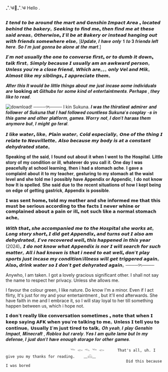 ₊˚.༄🌊₊˚.༄ Hello .



 𝙄 𝙩𝙚𝙣𝙙 𝙩𝙤 𝙗𝙚 𝙖𝙧𝙤𝙪𝙣𝙙 𝙩𝙝𝙚 𝙢𝙖𝙧𝙩 𝙖𝙣𝙙 𝙂𝙚𝙣𝙨𝙝𝙞𝙣 𝙄𝙢𝙥𝙖𝙘𝙩 𝘼𝙧𝙚𝙖 ❟ 𝙡𝙤𝙘𝙖𝙩𝙚𝙙 𝙗𝙚𝙝𝙞𝙣𝙙 𝙩𝙝𝙚 𝙗𝙖𝙠𝙚𝙧𝙮｡ 𝙎𝙚𝙚𝙠𝙞𝙣𝙜 𝙩𝙤 𝙛𝙞𝙣𝙙 𝙢𝙚❟ 𝙩𝙝𝙚𝙣 𝙛𝙞𝙣𝙙 𝙢𝙚 𝙖𝙩 𝙩𝙝𝙚𝙨𝙚 𝙨𝙖𝙞𝙙 𝙖𝙧𝙚𝙖𝙨｡ 𝙊𝙩𝙝𝙚𝙧𝙬𝙞𝙨𝙚❟ 𝙄'𝙡𝙡 𝙗𝙚 𝙖𝙩 𝘽𝙖𝙠𝙚𝙧𝙮 𝙤𝙧 𝙞𝙣𝙨𝙩𝙚𝙖𝙙 𝙝𝙖𝙣𝙜𝙞𝙣𝙜 𝙤𝙪𝙩 𝙬𝙞𝙩𝙝 𝙛𝙧𝙞𝙚𝙣𝙙𝙨 𝙨𝙤𝙢𝙚𝙬𝙝𝙚𝙧𝙚 𝙚𝙡𝙨𝙚｡ [𝑼𝒑𝒅𝒂𝒕𝒆, 𝑰 𝒉𝒂𝒗𝒆 𝒐𝒏𝒍𝒚 𝟏 𝒕𝒐 𝟑 𝒇𝒓𝒊𝒆𝒏𝒅𝒔 𝒍𝒆𝒇𝒕 𝒉𝒆𝒓𝒆. 𝑺𝒐 𝑰'𝒎 𝒋𝒖𝒔𝒕 𝒈𝒐𝒏𝒏𝒂 𝒃𝒆 𝒂𝒍𝒐𝒏𝒆 𝒂𝒕 𝒕𝒉𝒆 𝒎𝒂𝒓𝒕.]
 
 𝙄'𝙢 𝙣𝙤𝙩 𝙪𝙨𝙪𝙖𝙡𝙡𝙮 𝙩𝙝𝙚 𝙤𝙣𝙚 𝙩𝙤 𝙘𝙤𝙣𝙫𝙚𝙧𝙨𝙚 𝙛𝙞𝙧𝙨𝙩❟ 𝙤𝙧 𝙩𝙤 𝙙𝙪𝙢𝙗 𝙞𝙩 𝙙𝙤𝙬𝙣❟ 𝙩𝙖𝙡𝙠 𝙛𝙞𝙧𝙨𝙩｡ 𝙎𝙞𝙢𝙥𝙡𝙮 𝙗𝙚𝙘𝙖𝙪𝙨𝙚 𝙄 𝙪𝙨𝙪𝙖𝙡𝙡𝙮 𝙖𝙢 𝙖𝙣 𝙖𝙬𝙠𝙬𝙖𝙧𝙙 𝙥𝙚𝙧𝙨𝙤𝙣｡ 𝙐𝙣𝙡𝙚𝙨𝙨 𝙮𝙤𝙪'𝙧𝙚 𝙖 𝙘𝙡𝙤𝙨𝙚 𝙛𝙧𝙞𝙚𝙣𝙙｡ 𝙒𝙝𝙞𝙘𝙝 𝙖𝙧𝙚｡｡｡ 𝙤𝙣𝙡𝙮 𝙑𝙚𝙡 𝙖𝙣𝙙 𝙈𝙞𝙠｡ 𝘼𝙡𝙢𝙤𝙨𝙩 𝙡𝙞𝙠𝙚 𝙢𝙮 𝙨𝙞𝙗𝙡𝙞𝙣𝙜𝙨❟ 𝙄 𝙖𝙥𝙥𝙧𝙚𝙘𝙞𝙖𝙩𝙚 𝙩𝙝𝙚𝙢｡ 
 
 𝑨𝒇𝒕𝒆𝒓 𝒕𝒉𝒊𝒔 𝑰𝒕 𝒘𝒐𝒖𝒍𝒅 𝒃𝒆 𝒍𝒊𝒕𝒕𝒍𝒆 𝒕𝒉𝒊𝒏𝒈𝒔 𝒂𝒃𝒐𝒖𝒕 𝒎𝒆 𝒋𝒖𝒔𝒕 𝒊𝒏𝒄𝒂𝒔𝒆 𝒔𝒐𝒎𝒆 𝒊𝒏𝒅𝒊𝒗𝒊𝒅𝒖𝒂𝒍𝒔 𝒂𝒓𝒆 𝗹𝗼𝗼𝗸𝗶𝗻𝗴 𝗮𝘁 𝑮𝒊𝒕𝒉𝒖𝒃𝒔 𝒇𝒐𝒓 𝒔𝒐𝒎𝒆 𝒌𝒊𝒏𝒅 𝒐𝒇 𝒆𝒏𝒕𝒆𝒓𝒕𝒂𝒊𝒏𝒕𝒎𝒆𝒏𝒕𝒔. 𝑷𝒆𝒓𝒉𝒂𝒑𝒔 , 𝒕𝒉𝒆𝒚 𝒍𝒊𝒌𝒆 𝒕𝒐 𝒓𝒆𝒂𝒅. 


![download](https://github.com/user-attachments/assets/fd39d3e4-c528-42a4-bb36-e4a4c29c4ea3)!
────୨ৎ────
I kin Sukuna. 𝑰 𝒘𝒂𝒔 𝒕𝒉𝒆 𝒕𝒉𝒊𝒓𝒔𝒕𝒊𝒆𝒔𝒕 𝒂𝒅𝒎𝒊𝒓𝒆𝒓 𝒂𝒏𝒅 𝒇𝒐𝒍𝒍𝒐𝒘𝒆𝒓 𝒐𝒇 𝑺𝒖𝒌𝒖𝒏𝒂 𝒕𝒉𝒂𝒕 𝑰 𝒉𝒂𝒅 𝒇𝒐𝒍𝒍𝒐𝒘𝒆𝒅 𝒄𝒐𝒖𝒏𝒕𝒍𝒆𝒔𝒔 𝑺𝒖𝒌𝒖𝒏𝒂'𝒔 𝒄𝒐𝒔𝒑𝒍𝒂𝒚 -𝒔 𝒊𝒏 𝒕𝒉𝒊𝒔 𝒈𝒂𝒎𝒆 𝒂𝒏𝒅 𝒐𝒕𝒉𝒆𝒓 𝒑𝒍𝒂𝒕𝒇𝒐𝒓𝒎, 𝒈𝒂𝒎𝒆𝒔. 𝑾𝒐𝒓𝒓𝒚 𝒏𝒐𝒕, 𝑰 𝒅𝒐𝒏'𝒕 𝒉𝒂𝒓𝒂𝒔𝒔 𝒕𝒉𝒆𝒎 𝒂𝒏𝒚𝒎𝒐𝒓𝒆 𝒃𝒖𝒕, 𝑰 𝒎𝒊𝒈𝒉𝒕 𝒈𝒐 𝒇𝒆𝒓𝒂𝒍.

𝙄 𝙡𝙞𝙠𝙚 𝙬𝙖𝙩𝙚𝙧❟ 𝙡𝙞𝙠𝙚｡ 𝙋𝙡𝙖𝙞𝙣 𝙬𝙖𝙩𝙚𝙧｡ 𝘾𝙤𝙡𝙙 𝙚𝙨𝙥𝙚𝙘𝙞𝙖𝙡𝙡𝙮｡ 𝙊𝙣𝙚 𝙤𝙛 𝙩𝙝𝙚 𝙩𝙝𝙞𝙣𝙜 𝙄 𝙧𝙚𝙡𝙖𝙩𝙚 𝙩𝙤 𝙉𝙚𝙪𝙫𝙞𝙡𝙡𝙚𝙩𝙩𝙚｡ 𝘼𝙡𝙨𝙤 𝙗𝙚𝙘𝙖𝙪𝙨𝙚 𝙢𝙮 𝙗𝙤𝙙𝙮 𝙞𝙨 𝙖𝙩 𝙖 𝙘𝙤𝙣𝙨𝙩𝙖𝙣𝙩 𝙙𝙚𝙝𝙮𝙙𝙧𝙖𝙩𝙚𝙙 𝙨𝙩𝙖𝙩𝙚｡

𝐒𝐩𝐞𝐚𝐤𝐢𝐧𝐠 𝐨𝐟 𝐭𝐡𝐞 𝐬𝐚𝐢𝐝, 𝐈 𝐟𝐨𝐮𝐧𝐝 𝐨𝐮𝐭 𝐚𝐛𝐨𝐮𝐭 𝐢𝐭 𝐰𝐡𝐞𝐧 𝐈 𝐰𝐞𝐧𝐭 𝐭𝐨 𝐭𝐡𝐞 𝐇𝐨𝐬𝐩𝐢𝐭𝐚𝐥. 𝐋𝐢𝐭𝐭𝐥𝐞 𝐬𝐭𝐨𝐫𝐲 𝐨𝐟 𝐦𝐲 𝐜𝐨𝐧𝐝𝐢𝐭𝐢𝐨𝐧 𝐨𝐫 𝐢𝐥𝐥, 𝐰𝐡𝐚𝐭𝐞𝐯𝐞𝐫 𝐝𝐨 𝐲𝐨𝐮 𝐜𝐚𝐥𝐥 𝐢𝐭. 𝐎𝐧𝐞 𝐝𝐚𝐲 𝐈 𝐰𝐚𝐬 𝐩𝐞𝐚𝐜𝐞𝐟𝐮𝐥𝐥𝐲 𝐚𝐭 𝐬𝐜𝐡𝐨𝐨𝐥 𝐥𝐞𝐚𝐫𝐧𝐢𝐧𝐠, 𝐭𝐡𝐞𝐧 𝐢 𝐡𝐚𝐝 𝐚 𝐬𝐭𝐨𝐦𝐚𝐜𝐡 𝐚𝐜𝐡𝐞. 𝐈 𝐠𝐚𝐯𝐞 𝐚 𝐜𝐨𝐦𝐩𝐥𝐚𝐢𝐧𝐭 𝐚𝐛𝐨𝐮𝐭 𝐢𝐭 𝐭𝐨 𝐦𝐲 𝐭𝐞𝐚𝐜𝐡𝐞𝐫, 𝐠𝐞𝐬𝐭𝐮𝐫𝐢𝐧𝐠 𝐭𝐨 𝐦𝐲 𝐬𝐭𝐨𝐦𝐚𝐜𝐡 𝐚𝐭 𝐭𝐡𝐞 𝐰𝐚𝐢𝐬𝐭 𝐥𝐞𝐯𝐞𝐥 𝐚𝐧𝐝 𝐬𝐡𝐞 𝐭𝐨𝐥𝐝 𝐦𝐞 𝐈 𝐩𝐨𝐬𝐬𝐢𝐛𝐥𝐲 𝐡𝐚𝐯𝐞 𝐀𝐩𝐩𝐞𝐧𝐝𝐢𝐱 𝐨𝐫 𝐀𝐩𝐩𝐞𝐧𝐝𝐢𝐜, 𝐈 𝐝𝐨 𝐧𝐨𝐭 𝐤𝐧𝐨𝐰 𝐡𝐨𝐰 𝐈𝐭 𝐢𝐬 𝐬𝐩𝐞𝐥𝐥𝐞𝐝. 𝐒𝐡𝐞 𝐬𝐚𝐢𝐝 𝐝𝐮𝐞 𝐭𝐨 𝐭𝐡𝐞 𝐫𝐞𝐜𝐞𝐧𝐭 𝐬𝐢𝐭𝐮𝐚𝐭𝐢𝐨𝐧𝐬 𝐨𝐟 𝐡𝐨𝐰 𝐈 𝐤𝐞𝐩𝐭 𝐛𝐞𝐢𝐧𝐠 𝐨𝐧 𝐞𝐝𝐠𝐞 𝐨𝐟 𝐠𝐞𝐭𝐭𝐢𝐧𝐠 𝐠𝐚𝐬𝐭𝐫𝐢𝐜𝐤, 𝐀𝐩𝐩𝐞𝐧𝐝𝐢𝐱 𝐢𝐬 𝐩𝐨𝐬𝐬𝐢𝐛𝐥𝐞. 

𝗜 𝘄𝗮𝘀 𝘀𝗲𝗻𝘁 𝗵𝗼𝗺𝗲❟ 𝘁𝗼𝗹𝗱 𝗺𝘆 𝗺𝗼𝘁𝗵𝗲𝗿 𝗮𝗻𝗱 𝘀𝗵𝗲 𝗶𝗻𝗳𝗼𝗿𝗺𝗲𝗱 𝗺𝗲 𝘁𝗵𝗮𝘁 𝘁𝗵𝗶𝘀 𝗺𝘂𝘀𝘁 𝗯𝗲 𝘀𝗲𝗿𝗶𝗼𝘂𝘀 𝗮𝗰𝗰𝗼𝗿𝗱𝗶𝗻𝗴 𝘁𝗼 𝘁𝗵𝗲 𝗳𝗮𝗰𝘁𝘀 𝗜 𝗻𝗲𝘃𝗲𝗿 𝘄𝗵𝗶𝗻𝗲 𝗼𝗿 𝗰𝗼𝗺𝗽𝗹𝗮𝗶𝗻𝗲𝗱 𝗮𝗯𝗼𝘂𝘁 𝗮 𝗽𝗮𝗶𝗻 𝗼𝗿 𝗶𝗹𝗹❟ 𝗻𝗼𝘁 𝘀𝘂𝗰𝗵 𝗹𝗶𝗸𝗲 𝗮 𝗻𝗼𝗿𝗺𝗮𝗹 𝘀𝘁𝗼𝗺𝗮𝗰𝗵 𝗮𝗰𝗵𝗲｡

𝙒𝙞𝙩𝙝 𝙩𝙝𝙖𝙩❟ 𝙨𝙝𝙚 𝙖𝙘𝙘𝙤𝙢𝙥𝙖𝙣𝙞𝙚𝙙 𝙢𝙚 𝙩𝙤 𝙩𝙝𝙚 𝙃𝙤𝙨𝙥𝙞𝙩𝙖𝙡 𝙨𝙝𝙚 𝙬𝙤𝙧𝙠𝙨 𝙖𝙩｡ 𝙇𝙤𝙣𝙜 𝙨𝙩𝙤𝙧𝙮 𝙨𝙝𝙤𝙧𝙩❟ 𝙄 𝙙𝙞𝙙 𝙜𝙚𝙩 𝘼𝙥𝙥𝙚𝙣𝙙𝙞𝙭❟ 𝙖𝙣𝙙 𝙩𝙪𝙧𝙣𝙨 𝙤𝙪𝙩 𝙄 𝙖𝙡𝙨𝙤 𝙖𝙢 𝙙𝙚𝙝𝙮𝙙𝙧𝙖𝙩𝙚𝙙｡ 𝙄'𝙫𝙚 𝙧𝙚𝙘𝙤𝙫𝙚𝙧𝙚𝙙 𝙬𝙚𝙡𝙡❟ 𝙩𝙝𝙞𝙨 𝙝𝙖𝙥𝙥𝙚𝙣𝙚𝙙 𝙞𝙣 𝙩𝙝𝙞𝙨 𝙮𝙚𝙖𝙧 (2024)｡ 𝙄 𝙙𝙤 𝙣𝙤𝙩 𝙠𝙣𝙤𝙬 𝙬𝙝𝙖𝙩 𝘼𝙥𝙥𝙚𝙣𝙙𝙞𝙭 𝙞𝙨 𝙣𝙤𝙧 𝙄 𝙬𝙞𝙡𝙡 𝙨𝙚𝙖𝙧𝙘𝙝 𝙛𝙤𝙧 𝙨𝙪𝙘𝙝 𝙢𝙖𝙩𝙩𝙚𝙧｡ 𝘼𝙡𝙡 𝙞 𝙝𝙖𝙙 𝙠𝙣𝙤𝙬𝙣 𝙞𝙨 𝙩𝙝𝙖𝙩 𝙞 𝙣𝙚𝙚𝙙 𝙩𝙤 𝙚𝙖𝙩 𝙬𝙚𝙡𝙡❟ 𝙙𝙤𝙣'𝙩 𝙥𝙡𝙖𝙮 𝙨𝙥𝙤𝙧𝙩𝙨 𝙟𝙪𝙨𝙩 𝙞𝙣𝙘𝙖𝙨𝙚 𝙢𝙮 𝙘𝙤𝙣𝙙𝙞𝙩𝙞𝙤𝙣/𝙞𝙡𝙡𝙣𝙚𝙨𝙨 𝙬𝙞𝙡𝙡 𝙜𝙚𝙩 𝙩𝙧𝙞𝙜𝙜𝙚𝙧𝙚𝙙 𝙖𝙜𝙖𝙞𝙣｡ 𝘼𝙡𝙨𝙤❟ 𝙙𝙧𝙞𝙣𝙠 𝙬𝙖𝙩𝙚𝙧 𝙨𝙤 𝙄 𝙙𝙤𝙣'𝙩 𝙜𝙚𝙩 𝙙𝙚𝙝𝙮𝙧𝙖𝙩𝙚𝙙 𝙖𝙜𝙖𝙞𝙣｡
────୨ৎ────

Anywho, I am taken. I got a lovely gracious significant other. I shall not say the name to respect her privacy. Unless she allows me.

I favour the colour green, I like nature. Do know I'm a minor. Even if I act flirty, It's just for my and your entertaintment , but it'll end afterwards. She have faith in me and I embrace it, so I will stay loyal to her till something happen between us, which i hope not.

𝗜 𝗱𝗼𝗻'𝘁 𝗿𝗲𝗮𝗹𝗹𝘆 𝗹𝗶𝗸𝗲 𝗰𝗼𝗻𝘃𝗲𝗿𝘀𝗮𝘁𝗶𝗼𝗻 𝘀𝗼𝗺𝗲𝘁𝗶𝗺𝗲𝘀 ❟ 𝗻𝗼𝘁𝗲 𝘁𝗵𝗮𝘁 𝘄𝗵𝗲𝗻 𝗜 𝗸𝗲𝗲𝗽 𝘀𝗮𝘆𝗶𝗻𝗴 𝗔𝗙𝗞 𝘄𝗵𝗲𝗻 𝘆𝗼𝘂'𝗿𝗲 𝘁𝗮𝗹𝗸𝗶𝗻𝗴 𝘁𝗼 𝗺𝗲｡ 𝗨𝗻𝗹𝗲𝘀𝘀 𝗜 𝘁𝗲𝗹𝗹 𝘆𝗼𝘂 𝘁𝗼 𝗰𝗼𝗻𝘁𝗶𝗻𝘂𝗲｡ 𝗨𝘀𝘂𝗮𝗹𝗹𝘆 𝗜'𝗺 𝗷𝘂𝘀𝘁 𝘁𝗶𝗿𝗲𝗱 𝘁𝗼 𝘁𝗮𝗹𝗸｡ 𝑶𝒉 𝒚𝒆𝒂𝒉, 𝑰 𝒑𝒍𝒂𝒚 𝑮𝒆𝒏𝒔𝒉𝒊𝒏 𝑰𝒎𝒑𝒂𝒄𝒕, 𝑴𝒊𝒏𝒆𝒄𝒓𝒂𝒇𝒕 , 𝑹𝒐𝒃𝒍𝒐𝒙 𝒃𝒖𝒕 𝒓𝒂𝒓𝒆𝒍𝒚. 𝒀𝒆𝒔 𝑰 𝒂𝒎 𝒒𝒖𝒊𝒕𝒆 𝒍𝒂𝒎𝒆 𝒃𝒖𝒕 𝑰𝒏 𝒎𝒚 𝒅𝒆𝒇𝒆𝒏𝒔𝒆, 𝑰 𝒋𝒖𝒔𝒕 𝒅𝒐𝒏'𝒕 𝒉𝒂𝒗𝒆 𝒆𝒏𝒐𝒖𝒈𝒉 𝒔𝒕𝒐𝒓𝒂𝒈𝒆 𝒇𝒐𝒓 𝒐𝒕𝒉𝒆𝒓 𝒈𝒂𝒎𝒆𝒔. 



                                 𓆝 𓆟 𓆞 𓆝 𓆟      That's all, uh. I give you my thanks for reading.    ﹏𓊝﹏
                                                          Did this because I was bored
